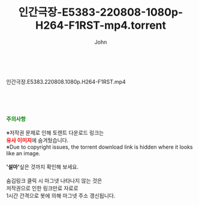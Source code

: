 ﻿---
layout: post
title:  "인간극장-E5383-220808-1080p-H264-F1RST-mp4.torrent"
author: John
categories: [ 방송/음악 ]
tags: [  ]
image:  
description: "인간극장-E5383-220808-1080p-H264-F1RST-mp4 torrent 정보 공유"
toc: true
toc_sticky: true
---

<br>
<div class="view-img">
<a class="view_image" href="https://torrentmobile60.com/bbs/view_image.php?fn=%2Fdata%2Ffile%2Fmusic%2F3735182707_BlH4dn8P_5fad12881c680ee4b19e44fe43f0050ccf6df47c.jpg" target="_blank"><img alt="" class="img-tag" content="https://torrentmobile60.com/data/file/music/3735182707_BlH4dn8P_5fad12881c680ee4b19e44fe43f0050ccf6df47c.jpg" itemprop="image" src="https://torrentmobile60.com/data/file/music/thumb-3735182707_BlH4dn8P_5fad12881c680ee4b19e44fe43f0050ccf6df47c_835x2212.jpg"/></a></div><div class="view-content" itemprop="description">
<p>인간극장.E5383.220808.1080p.H264-F1RST.mp4<br/></p> </div>
    
<br><br><br>
<p data-ke-size="size16"><b><span style="color: green;">주의사항</span></b><br /><br />※저작권 문제로 인해 토렌트 다운로드 링크는<br /><b><span style="color: red;">유사 이미지</span></b>에 숨겨뒀습니다.<br />※Due to copyright issues, the torrent download link is hidden where it looks like an image.<br /><br /><b>'설마'</b>싶은 것까지 확인해 보세요.<br /><br />숨김링크 클릭 시 마그넷 나타나지 않는 것은<br />저작권으로 인한 링크만료 자료로<br />1시간 간격으로 봇에 의해 마그넷 주소 갱신됩니다.</p>
